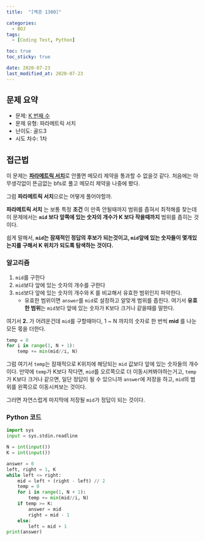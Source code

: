 ```yaml
---
title:  "[백준 1300]" 

categories:
  - BOJ
tags:
  - [Coding Test, Python]

toc: true
toc_sticky: true

date: 2020-07-23
last_modified_at: 2020-07-23
---
```


## 문제 요약
- 문제: [K 번째 수](https://www.acmicpc.net/problem/1300)
- 문제 유형: 파라메트릭 서치
- 난이도: 골드3
- 시도 차수: 1차

## 접근법
이 문제는 [**파라메트릭 서치**](https://blog.naver.com/wnstjr4620/222413456461)로 안풀면 메모리 제약을 통과할 수 없을것 같다.
처음에는 아무생각없이 뜬금없는 bfs로 풀고 메모리 제약을 나중에 봤다.

그럼 **파라메트릭 서치**으로는 어떻게 풀어야할까.

**파라메트릭 서치** 는 보통
특정 **조건** 이 만족 안될때까지 범위를 좁혀서 최적해를 찾는데
이 문제에서는 **`mid` 보다 앞쪽에 있는 숫자의 개수가 K 보다 작을때까지** 범위를 좁히는 것이다.

쉽게 말해서, **`mid`는 잠재적인 정답의 후보가 되는것이고, `mid`앞에 있는 숫자들이 몇개있는지를 구해서 K 위치가 되도록 탐색하는 것이다.**

### 알고리즘
1. `mid`를 구한다
2. `mid`보다 앞에 있는 숫자의 개수를 구한다
3. `mid`보다 앞에 있는 숫자의 개수와 K 를 비교해서 유효한 범위인지 파악한다.
	- 유효한 범위이면 `answer`를 `mid`로 설정하고 알맞게 범위를 좁힌다.
여기서 **유효한 범위**는 `mid`보다 앞에 있는 숫자가 K보다 크거나 같을때를 말한다.

여기서 **2.** 가 어려운건데
`mid`를 구할때마다, 1 ~ N 까지의 숫자로 한 번씩 **mid** 를 나눈 모든 몫을 더한다.
```python
temp = 0
for i in range(1, N + 1):
    temp += min(mid//i, N)
```
그럼 여기서 `temp`는 잠재적으로 K위치에 해당되는 `mid` 값보다 앞에 있는 숫자들의 개수이다.
만약에 `temp`가 K보다 작다면, `mid`를 오르쪽으로 더 이동시켜봐야하는거고,
`temp`가 K보다 크거나 같으면, 일단 정답이 될 수 있으니까 `answer`에 저장을 하고,
`mid`의 범위를 왼쪽으로 이동시켜보는 것이다.

그러면 자연스럽게 마지막에 저장될 `mid`가 정답이 되는 것이다.


### Python 코드
```python
import sys
input = sys.stdin.readline

N = int(input())
K = int(input())

answer = 0
left, right = 1, K
while left <= right:
    mid = left + (right - left) // 2
    temp = 0
    for i in range(1, N + 1):
        temp += min(mid//i, N)
    if temp >= K:
        answer = mid
        right = mid - 1
    else:
        left = mid + 1
print(answer)
```
